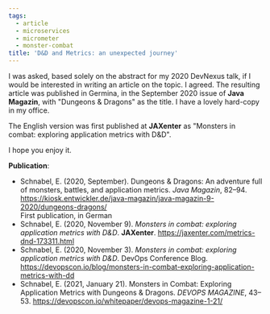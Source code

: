 ```yaml
---
tags:
  - article
  - microservices
  - micrometer
  - monster-combat
title: 'D&D and Metrics: an unexpected journey'
---
```


I was asked, based solely on the abstract for my 2020 DevNexus talk, if I would be interested in writing an article on the topic. I agreed. The resulting article was published in Germina, in the September 2020 issue of **Java Magazin**, with "Dungeons & Dragons" as the title. I have a lovely hard-copy in my office.

The English version was first published at **JAXenter** as "Monsters in combat: exploring application metrics with D&D".

I hope you enjoy it.

**Publication**:

* Schnabel, E. (2020, September). Dungeons & Dragons: An adventure full of monsters, battles, and application metrics. _Java Magazin_, 82–94. https://kiosk.entwickler.de/java-magazin/java-magazin-9-2020/dungeons-dragons/  
First publication, in German
* Schnabel, E. (2020, November 9). _Monsters in combat: exploring application metrics with D&D_. **JAXenter**. https://jaxenter.com/metrics-dnd-173311.html
* Schnabel, E. (2020, November 3). _Monsters in combat: exploring application metrics with D&D_. DevOps Conference Blog. https://devopscon.io/blog/monsters-in-combat-exploring-application-metrics-with-dd
* Schnabel, E. (2021, January 21). Monsters in Combat: Exploring Application Metrics with Dungeons & Dragons. _DEVOPS MAGAZINE_, 43–53. https://devopscon.io/whitepaper/devops-magazine-1-21/